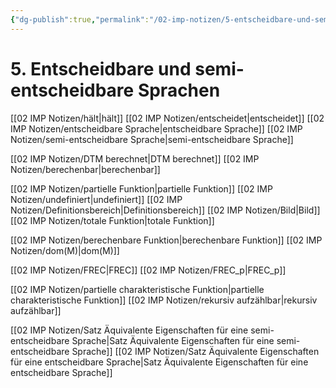 ```yaml
---
{"dg-publish":true,"permalink":"/02-imp-notizen/5-entscheidbare-und-semi-entscheidbare-sprachen/","dgHomeLink":true,"dgPassFrontmatter":false}
---
```


# 5. Entscheidbare und semi-entscheidbare Sprachen
[[02 IMP Notizen/hält|hält]]
[[02 IMP Notizen/entscheidet|entscheidet]]
[[02 IMP Notizen/entscheidbare Sprache|entscheidbare Sprache]]
[[02 IMP Notizen/semi-entscheidbare Sprache|semi-entscheidbare Sprache]]

[[02 IMP Notizen/DTM berechnet|DTM berechnet]]
[[02 IMP Notizen/berechenbar|berechenbar]]

[[02 IMP Notizen/partielle Funktion|partielle Funktion]]
[[02 IMP Notizen/undefiniert|undefiniert]]
[[02 IMP Notizen/Definitionsbereich|Definitionsbereich]]
[[02 IMP Notizen/Bild|Bild]]
[[02 IMP Notizen/totale Funktion|totale Funktion]]

[[02 IMP Notizen/berechenbare Funktion|berechenbare Funktion]]
[[02 IMP Notizen/dom(M)|dom(M)]]

[[02 IMP Notizen/FREC|FREC]]
[[02 IMP Notizen/FREC_p|FREC_p]]

[[02 IMP Notizen/partielle charakteristische Funktion|partielle charakteristische Funktion]]
[[02 IMP Notizen/rekursiv aufzählbar|rekursiv aufzählbar]]

[[02 IMP Notizen/Satz Äquivalente Eigenschaften für eine semi-entscheidbare Sprache|Satz Äquivalente Eigenschaften für eine semi-entscheidbare Sprache]]
[[02 IMP Notizen/Satz Äquivalente Eigenschaften für eine entscheidbare Sprache|Satz Äquivalente Eigenschaften für eine entscheidbare Sprache]]
